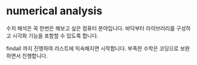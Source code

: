 # numerical analysis

수치 해석은 꼭 한번은 해보고 싶은 컴퓨터 분야입니다. 바닥부터 라이브러리를 구성하고 시각화 기능을 포함할 수 있도록 합니다.&#x20;

findall 까지 진행하여 러스트에 익숙해지면 시작합니다. 부족한 수학은 코딩으로 보완하면서 진행합니다.&#x20;

